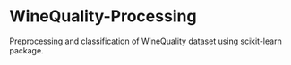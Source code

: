# WineQuality-Processing
Preprocessing and classification of WineQuality dataset using scikit-learn package.
